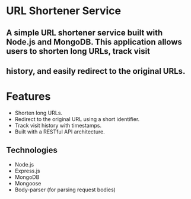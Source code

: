 # URL Shortener Service

## A simple URL shortener service built with Node.js and MongoDB. This application allows users to shorten long URLs, track visit 
## history, and easily redirect to the original URLs.


# Features
- Shorten long URLs.
- Redirect to the original URL using a short identifier.
- Track visit history with timestamps.
- Built with a RESTful API architecture.

## Technologies
- Node.js
- Express.js
- MongoDB
- Mongoose
- Body-parser (for parsing request bodies)
